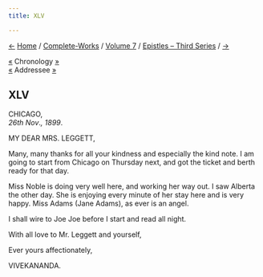 ```yaml
---
title: XLV

---
```

<div>

[←](44_sturdy.htm) [Home](../../../index.htm) /
[Complete-Works](../../complete_works.htm) / [Volume
7](../volume_7_contents.htm) / [Epistles – Third
Series](epistles_third_series_contents.htm) / [→](46_mother.htm)

  

[«](44_sturdy.htm) Chronology [»](46_mother.htm)  
[«](../../volume_5/epistles_first_series/079_mother.htm) Addressee
[»](46_mother.htm)

## XLV

CHICAGO,  
*26th Nov*.*, 1899*.

MY DEAR MRS. LEGGETT,

Many, many thanks for all your kindness and especially the kind note. I
am going to start from Chicago on Thursday next, and got the ticket and
berth ready for that day.

Miss Noble is doing very well here, and working her way out. I saw
Alberta the other day. She is enjoying every minute of her stay here and
is very happy. Miss Adams (Jane Adams), as ever is an angel.

I shall wire to Joe Joe before I start and read all night.

With all love to Mr. Leggett and yourself,

Ever yours affectionately,

VIVEKANANDA.

</div>
